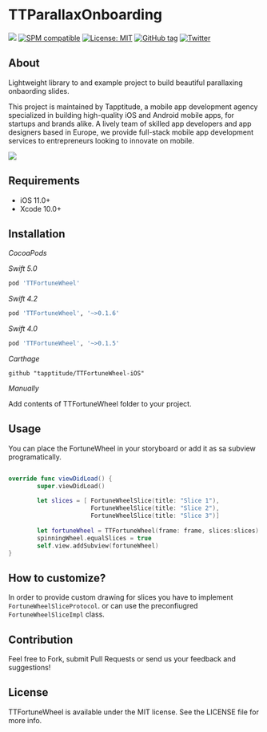 # TTParallaxOnboarding

![](https://img.shields.io/badge/Swift-4.0-green.svg?style=flat)
[![SPM compatible](https://img.shields.io/badge/SPM-compatible-4BC51D.svg?style=flat)](https://swift.org/package-manager/)
[![License: MIT](http://img.shields.io/badge/license-MIT-lightgrey.svg?style=flat)](https://github.com/s4cha/Stevia/blob/master/LICENSE)
[![GitHub tag](https://img.shields.io/github/release/freshos/KeyboardLayoutGuide.svg)](https://github.com/tapptitude/TTParallaxOnboarding/releases)
[![Twitter](https://img.shields.io/badge/Twitter-@Tapptitude-blue.svg?style=flat)](http://twitter.com/Tapptitude)

## About
Lightweight library to and example project to build beautiful parallaxing onbaording slides. 

This project is maintained by Tapptitude, a mobile app development agency specialized in building high-quality iOS and Android mobile apps, for startups and brands alike. A lively team of skilled app developers and app designers based in Europe, we provide full-stack mobile app development services to entrepreneurs looking to innovate on mobile.  

![](Resources/parallax-example.gif)

## Requirements

- iOS 11.0+
- Xcode 10.0+

## Installation

_CocoaPods_

_Swift 5.0_

```ruby
pod 'TTFortuneWheel'
```

_Swift 4.2_

```ruby
pod 'TTFortuneWheel', '~>0.1.6'
```

_Swift 4.0_

```ruby
pod 'TTFortuneWheel', '~>0.1.5'
```

_Carthage_

```
github "tapptitude/TTFortuneWheel-iOS"
```

_Manually_

Add contents of TTFortuneWheel folder to your project. 

## Usage

You can place the FortuneWheel in your storyboard or add it as sa subview programatically. 

```swift

override func viewDidLoad() {
        super.viewDidLoad()
        
        let slices = [ FortuneWheelSlice(title: "Slice 1"),
                       FortuneWheelSlice(title: "Slice 2"),
                       FortuneWheelSlice(title: "Slice 3")]
        
        let fortuneWheel = TTFortuneWheel(frame: frame, slices:slices)
        spinningWheel.equalSlices = true
        self.view.addSubview(fortuneWheel)        
}
```
## How to customize?

In order to provide custom drawing for slices you have to implement `FortuneWheelSliceProtocol`. 
or can use the preconfiugred `FortuneWheelSliceImpl` class.

## Contribution

Feel free to Fork, submit Pull Requests or send us your feedback and suggestions!


## License

TTFortuneWheel is available under the MIT license. See the LICENSE file for more info.
